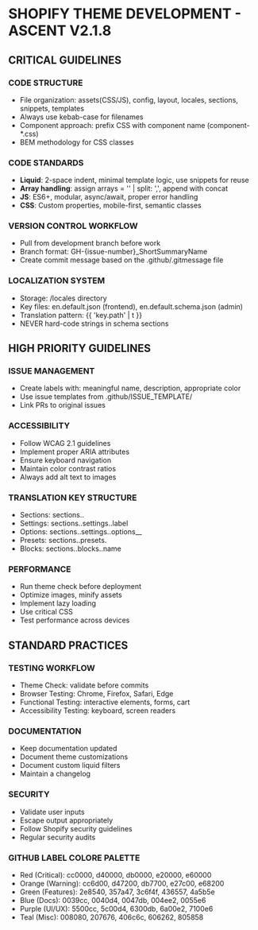 # SHOPIFY THEME DEVELOPMENT - ASCENT V2.1.8

## CRITICAL GUIDELINES

### CODE STRUCTURE

- File organization: assets(CSS/JS), config, layout, locales, sections, snippets, templates
- Always use kebab-case for filenames
- Component approach: prefix CSS with component name (component-\*.css)
- BEM methodology for CSS classes

### CODE STANDARDS

- **Liquid**: 2-space indent, minimal template logic, use snippets for reuse
- **Array handling**: assign arrays = '' | split: ',', append with concat
- **JS**: ES6+, modular, async/await, proper error handling
- **CSS**: Custom properties, mobile-first, semantic classes

### VERSION CONTROL WORKFLOW

- Pull from development branch before work
- Branch format: GH-{issue-number}\_ShortSummaryName
- Create commit message based on the .github/.gitmessage file

### LOCALIZATION SYSTEM

- Storage: /locales directory
- Key files: en.default.json (frontend), en.default.schema.json (admin)
- Translation pattern: {{ 'key.path' | t }}
- NEVER hard-code strings in schema sections

## HIGH PRIORITY GUIDELINES

### ISSUE MANAGEMENT

- Create labels with: meaningful name, description, appropriate color
- Use issue templates from .github/ISSUE_TEMPLATE/
- Link PRs to original issues

### ACCESSIBILITY

- Follow WCAG 2.1 guidelines
- Implement proper ARIA attributes
- Ensure keyboard navigation
- Maintain color contrast ratios
- Always add alt text to images

### TRANSLATION KEY STRUCTURE

- Sections: sections.<section-name>.<key>
- Settings: sections.<section-name>.settings.<setting-id>.label
- Options: sections.<section-name>.settings.<setting-id>.options\_\_<number>
- Presets: sections.<section-name>.presets.<preset-name>
- Blocks: sections.<section-name>.blocks.<block-type>.name

### PERFORMANCE

- Run theme check before deployment
- Optimize images, minify assets
- Implement lazy loading
- Use critical CSS
- Test performance across devices

## STANDARD PRACTICES

### TESTING WORKFLOW

- Theme Check: validate before commits
- Browser Testing: Chrome, Firefox, Safari, Edge
- Functional Testing: interactive elements, forms, cart
- Accessibility Testing: keyboard, screen readers

### DOCUMENTATION

- Keep documentation updated
- Document theme customizations
- Document custom liquid filters
- Maintain a changelog

### SECURITY

- Validate user inputs
- Escape output appropriately
- Follow Shopify security guidelines
- Regular security audits

### GITHUB LABEL COLORE PALETTE

- Red (Critical): cc0000, d40000, db0000, e20000, e60000
- Orange (Warning): cc6d00, d47200, db7700, e27c00, e68200
- Green (Features): 2e8540, 357a47, 3c6f4f, 436557, 4a5b5e
- Blue (Docs): 0039cc, 0040d4, 0047db, 004ee2, 0055e6
- Purple (UI/UX): 5500cc, 5c00d4, 6300db, 6a00e2, 7100e6
- Teal (Misc): 008080, 207676, 406c6c, 606262, 805858
